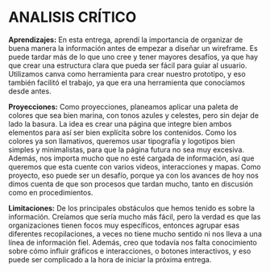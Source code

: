 # ANALISIS CRÍTICO

**Aprendizajes:** 
En esta entrega, aprendí la importancia de organizar de buena manera la información antes de empezar a diseñar un wireframe. Es puede tardar más de lo que uno cree y tener mayores desafíos, ya que hay que crear una estructura clara que pueda ser fácil para guiar al usuario. Utilizamos canva como herramienta para crear nuestro prototipo, y eso también facilitó el trabajo, ya que era una herramienta que conocíamos desde antes. 

**Proyecciones:**
Como proyecciones, planeamos aplicar una paleta de colores que sea bien marina, con tonos azules y celestes, pero sin dejar de lado la basura. La idea es crear una página que integre bien ambos elementos para así ser bien explícita sobre los contenidos. Como los colores ya son llamativos, queremos usar tipografía y logotipos bien simples y minimalistas, para que la página futura no sea muy excesiva. Además, nos importa mucho que no esté cargada de información, así que queremos que esta cuente con varios videos, interacciones y mapas. Como proyecto, eso puede ser un desafío, porque ya con los avances de hoy nos dimos cuenta de que son procesos que tardan mucho, tanto en discusión como en procedimientos. 

**Limitaciones:** 
De los principales obstáculos que hemos tenido es sobre la información. Creíamos que sería mucho más fácil, pero la verdad es que las organizaciones tienen focos muy específicos, entonces agrupar esas diferentes recopilaciones, a veces no tiene mucho sentido ni nos lleva a una línea de información fiel. Además, creo que todavía nos falta conocimiento sobre cómo influir gráficos e interacciones, o botones interactivos, y eso puede ser complicado a la hora de iniciar la próxima entrega. 

